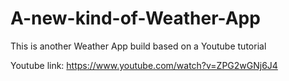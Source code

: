 # A-new-kind-of-Weather-App
This is another Weather App build based on a Youtube tutorial

Youtube link: https://www.youtube.com/watch?v=ZPG2wGNj6J4
